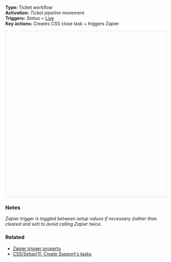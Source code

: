**Type:** Ticket workflow  
**Activation:** *Ticket pipeline* movement  
**Triggers:** *Status* = <u>Live</u>  
**Key actions:** Creates CSS close task + triggers Zapier  

<div id="viewer" style="width:100%;height:520px;border:1px solid #ddd;"></div>
<script src="https://cdn.jsdelivr.net/npm/openseadragon@4.1/build/openseadragon/openseadragon.min.js"></script>
<script>
  document.addEventListener('DOMContentLoaded', function () {
    var basePath = window.location.pathname.replace(/\/workflows\/.*/, '/');
    var imgUrl = basePath + "images/CSS-PIPE-Close-0-Live--Create-task-GL-issue.png";
    OpenSeadragon({ id: "viewer", prefixUrl: "https://cdn.jsdelivr.net/npm/openseadragon@4.1/build/openseadragon/images/", tileSources: { type: "image", url: imgUrl, buildPyramid: false }, showNavigator: true, showZoomControl: true, showHomeControl: true, showFullPageControl: false });
  });
</script>

### Notes  
<i>*Zapier trigger* is toggled between setup values if necessary (rather than cleared and set) to avoid calling Zapier twice.</i>  

### Related  
- [Zapier trigger property](../articles/Workflow-internal-properties.md#zapier-trigger-zapier-trigger2)
- [CSS/Setup[1]: Create Support's tasks](../workflows/CSS-Setup-1-Create-Supports-tasks.md)  
